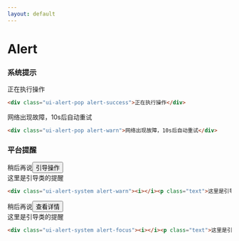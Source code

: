 ```yaml
---
layout: default
---
```


# Alert

### 系统提示

<div class="ui-alert-pop alert-success">正在执行操作</div>

```html
<div class="ui-alert-pop alert-success">正在执行操作</div>
```

<div class="ui-alert-pop alert-warn">网络出现故障，10s后自动重试</div>

```html
<div class="ui-alert-pop alert-warn">网络出现故障，10s后自动重试</div>
```

### 平台提醒

<div class="ui-alert-system alert-warn">
    <div class="option">
        <span class="ft-12 ft-gray mr-20">稍后再说</span><button class="ui-button btn-warn mini">引导操作</button>
    </div>
    <div class="text"><i class="fa fa-exclamation-circle"></i>这里是引导类的提醒</div>
</div>

```html
<div class="ui-alert-system alert-warn"><i></i><p class="text">这里是引导类的提醒</p></div>
```

<div class="ui-alert-system alert-focus">
    <div class="option">
        <span class="ft-12 ft-gray mr-20">稍后再说</span><button class="ui-button btn-focus mini">查看详情</button>
    </div>
    <div class="text"><i class="fa fa-exclamation-circle"></i>这里是引导类的提醒</div>
</div>

```html
<div class="ui-alert-system alert-focus"><i></i><p class="text">这里是引导类的提醒</p></div>
```